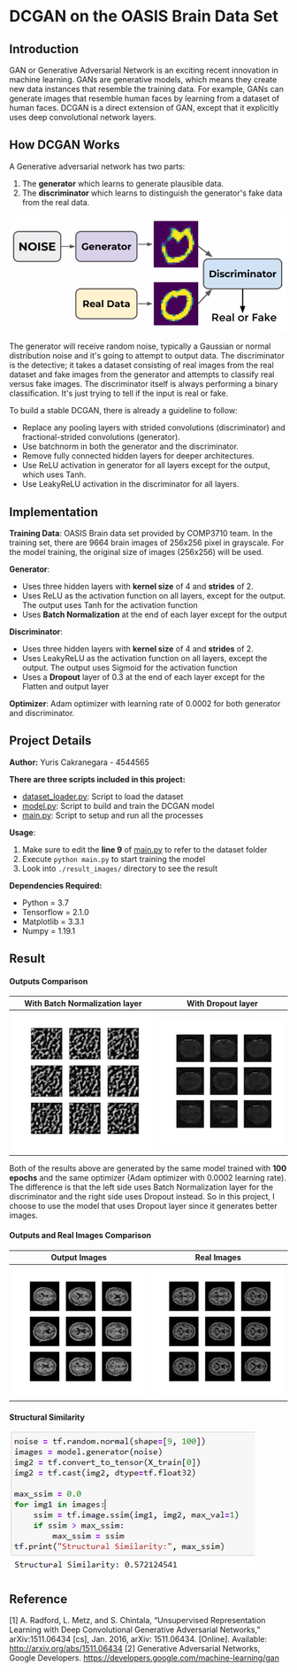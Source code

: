#  DCGAN on the OASIS Brain Data Set

## Introduction
GAN or Generative Adversarial Network is an exciting recent innovation in machine learning. GANs are generative models, which means they create new data instances that resemble the training data. For example, GANs can generate images that resemble human faces by learning from a dataset of human faces. DCGAN is a direct extension of GAN, except that it explicitly uses deep convolutional network layers. 

## How DCGAN Works
A Generative adversarial network has two parts:
1. The **generator** which learns to generate plausible data.
2. The **discriminator** which learns to distinguish the generator's fake data from the real data.

![GAN](./readme_images/GAN.png)

The generator will receive random noise, typically a Gaussian or normal distribution noise and it's going to attempt to output data. The discriminator is the detective; it takes a dataset consisting of real images from the real dataset and fake images from the generator and attempts to classify real versus fake images. The discriminator itself is always performing a binary classification. It's just trying to tell if the input is real or fake.

To build a stable DCGAN, there is already a guideline to follow:
- Replace any pooling layers with strided convolutions (discriminator) and fractional-strided convolutions (generator).
- Use batchnorm in both the generator and the discriminator.
- Remove fully connected hidden layers for deeper architectures.
- Use ReLU activation in generator for all layers except for the output, which uses Tanh.
- Use LeakyReLU activation in the discriminator for all layers.


## Implementation
**Training Data**: 
OASIS Brain data set provided by COMP3710 team. In the training set, there are 9664 brain images of 256x256 pixel in grayscale. For the model training, the original size of images (256x256) will be used.

**Generator**:
- Uses three hidden layers with **kernel size** of 4 and **strides** of 2.
- Uses ReLU as the activation function on all layers, except for the output. The output uses Tanh for the activation function
- Uses **Batch Normalization** at the end of each layer except for the output

**Discriminator**:
- Uses three hidden layers with **kernel size** of 4 and **strides** of 2.
- Uses LeakyReLU as the activation function on all layers, except the output. The output uses Sigmoid for the activation function
- Uses a **Dropout** layer of 0.3 at the end of each layer except for the Flatten and output layer

**Optimizer**: Adam optimizer with learning rate of 0.0002 for both generator and discriminator.

## Project Details
**Author:** Yuris Cakranegara - 4544565

**There are three scripts included in this project:**
- [dataset_loader.py](./dataset_loader.py): Script to load the dataset
- [model.py](./model.py): Script to build and train the DCGAN model
- [main.py](./main.py): Script to setup and run all the processes

**Usage**:
1. Make sure to edit the **line 9** of [main.py](./main.py) to refer to the dataset folder
2. Execute ```python main.py``` to start training the model
3. Look into ```./result_images/``` directory to see the result

**Dependencies Required:**
- Python = 3.7
- Tensorflow = 2.1.0
- Matplotlib = 3.3.1
- Numpy = 1.19.1

## Result
#### Outputs Comparison 
With Batch Normalization layer | With Dropout layer
:-------------------------:|:-------------------------:
![batchnorm](./readme_images/100_epochs_batchnorm.gif)  |  ![dropout](./readme_images/100_epochs.gif)
Both of the results above are generated by the same model trained with **100 epochs** and the same optimizer (Adam optimizer with 0.0002 learning rate). The difference is that the left side uses Batch Normalization layer for the discriminator and the right side uses Dropout instead. So in this project, I choose to use the model that uses Dropout layer since it generates better images.

#### Outputs and Real Images Comparison
Output Images | Real Images
:-------------------------:|:-------------------------:
![output](./readme_images/image_at_epoch_100.png)  |  ![real](./readme_images/real_images.png)

#### Structural Similarity
![ssim](./readme_images/max_ssim.png)

## Reference
[1] A. Radford, L. Metz, and S. Chintala, “Unsupervised Representation Learning with Deep Convolutional Generative Adversarial Networks,” arXiv:1511.06434 [cs], Jan. 2016, arXiv: 1511.06434. [Online]. Available: http://arxiv.org/abs/1511.06434
[2] Generative Adversarial Networks, Google Developers. https://developers.google.com/machine-learning/gan